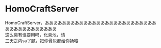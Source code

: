 # HomoCraftServer
HomoCraftServer，ああああああああああああああああああああああああああああああああああああああ<br>
这么臭有谁要用吗，化粪池，请<br>
三天之内sa了腻，把你骨灰都给你扬喽<br>
